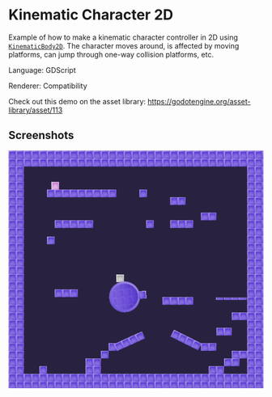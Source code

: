 # Kinematic Character 2D

Example of how to make a kinematic character controller in 2D using
[`KinematicBody2D`](https://docs.godotengine.org/en/latest/classes/class_kinematicbody2d.html).
The character moves around, is affected by moving platforms,
can jump through one-way collision platforms, etc.

Language: GDScript

Renderer: Compatibility

Check out this demo on the asset library: https://godotengine.org/asset-library/asset/113

## Screenshots

![Screenshot](screenshots/kinematic.png)

